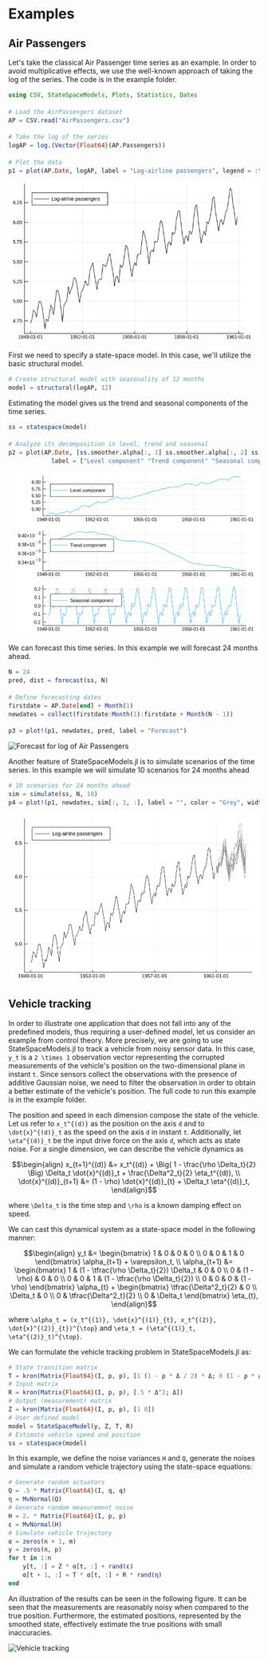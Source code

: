 # Examples

## Air Passengers

Let's take the classical Air Passenger time series as an example. In order to avoid multiplicative effects, we use the well-known approach of taking the log of the series. The code is in the example folder.

```julia
using CSV, StateSpaceModels, Plots, Statistics, Dates

# Load the AirPassengers dataset
AP = CSV.read("AirPassengers.csv")

# Take the log of the series
logAP = log.(Vector{Float64}(AP.Passengers))

# Plot the data
p1 = plot(AP.Date, logAP, label = "Log-airline passengers", legend = :topleft, color = :black)
```

![Log of Air Passengers time series](./assets/logofairpassengers.png)

First we need to specify a state-space model. In this case, we'll utilize the basic structural model.

```julia
# Create structural model with seasonality of 12 months
model = structural(logAP, 12)
```

Estimating the model gives us the trend and seasonal components of the time series.

```julia
ss = statespace(model)

# Analyze its decomposition in level, trend and seasonal
p2 = plot(AP.Date, [ss.smoother.alpha[:, 1] ss.smoother.alpha[:, 2] ss.smoother.alpha[:, 3]], layout = (3, 1),
            label = ["Level component" "Trend component" "Seasonal component"], legend = :topleft)
```

![Trend and seasonal components for log of Air Passengers](./assets/logap_components.png)

We can forecast this time series. In this example we will forecast 24 months ahead.

```julia
N = 24
pred, dist = forecast(ss, N)

# Define forecasting dates
firstdate = AP.Date[end] + Month(1)
newdates = collect(firstdate:Month(1):firstdate + Month(N - 1))

p3 = plot!(p1, newdates, pred, label = "Forecast")
```

![Forecast for log of Air Passengers](./assets/logap_forecast.png)

Another feature of StateSpaceModels.jl is to simulate scenarios of the time series. In this example
we will simulate 10 scenarios for 24 months ahead

```julia
# 10 scenarios for 24 months ahead
sim = simulate(ss, N, 10)
p4 = plot!(p1, newdates, sim[:, 1, :], label = "", color = "Grey", width = 0.2)
```

![Scenarios for log of Air Passengers](./assets/logap_scenarios.png)

## Vehicle tracking

In order to illustrate one application that does not fall into any of the predefined models, thus requiring a user-defined model, let us consider an example from control theory. More precisely, we are going to use StateSpaceModels.jl to track a vehicle from noisy sensor data. In this case, ``y_t`` is a ``2 \times 1`` observation vector representing the corrupted measurements of the vehicle's position on the two-dimensional plane in instant ``t``. Since sensors collect the observations with the presence of additive Gaussian noise, we need to filter the observation in order to obtain a better estimate of the vehicle's position. The full code to run this example is in the example folder.

The position and speed in each dimension compose the state of the vehicle. Let us refer to ``x_t^{(d)}`` as the position on the axis ``d`` and to ``\dot{x}^{(d)}_t`` as the speed on the axis ``d`` in instant ``t``. Additionally, let ``\eta^{(d)}_t`` be the input drive force on the axis ``d``, which acts as state noise. For a single dimension, we can describe the vehicle dynamics as
```math
\begin{align}
    x_{t+1}^{(d)} &= x_t^{(d)} + \Big( 1 - \frac{\rho \Delta_t}{2} \Big) \Delta_t \dot{x}^{(d)}_t + \frac{\Delta^2_t}{2} \eta_t^{(d)}, \\
    \dot{x}^{(d)}_{t+1} &= (1 - \rho) \dot{x}^{(d)}_{t} + \Delta_t \eta^{(d)}_t,
\end{align}
```
where ``\Delta_t`` is the time step and ``\rho`` is a known damping effect on speed. 

We can cast this dynamical system as a state-space model in the following manner:
```math
\begin{align} 
    y_t &= \begin{bmatrix} 1 & 0 & 0 & 0 \\ 0 & 0 & 1 & 0 \end{bmatrix} \alpha_{t+1} + \varepsilon_t, \\
    \alpha_{t+1} &= \begin{bmatrix} 1 & (1 - \tfrac{\rho \Delta_t}{2}) \Delta_t & 0 & 0 \\ 0 & (1 - \rho) & 0 & 0 \\ 0 & 0 & 1 & (1 - \tfrac{\rho \Delta_t}{2}) \\ 0 & 0 & 0 & (1 - \rho) \end{bmatrix} \alpha_{t} + \begin{bmatrix} \tfrac{\Delta^2_t}{2} & 0 \\ \Delta_t & 0 \\ 0 & \tfrac{\Delta^2_t}{2} \\ 0 & \Delta_t \end{bmatrix} \eta_{t},
\end{align}
```
where ``\alpha_t = (x_t^{(1)}, \dot{x}^{(1)}_{t}, x_t^{(2)}, \dot{x}^{(2)}_{t})^{\top}`` and ``\eta_t = (\eta^{(1)}_t, \eta^{(2)}_t)^{\top}``.

We can formulate the vehicle tracking problem in StateSpaceModels.jl as:
```julia
# State transition matrix
T = kron(Matrix{Float64}(I, p, p), [1 (1 - ρ * Δ / 2) * Δ; 0 (1 - ρ * Δ)])
# Input matrix
R = kron(Matrix{Float64}(I, p, p), [.5 * Δ^2; Δ])
# Output (measurement) matrix
Z = kron(Matrix{Float64}(I, p, p), [1 0])
# User defined model
model = StateSpaceModel(y, Z, T, R)
# Estimate vehicle speed and position
ss = statespace(model)
```

In this example, we define the noise variances ``H`` and ``Q``, generate the noises and simulate a random vehicle trajectory using the state-space equations:
```julia
# Generate random actuators
Q = .5 * Matrix{Float64}(I, q, q)
η = MvNormal(Q)
# Generate random measurement noise
H = 2. * Matrix{Float64}(I, p, p)
ε = MvNormal(H)
# Simulate vehicle trajectory
α = zeros(n + 1, m)
y = zeros(n, p)
for t in 1:n
    y[t, :] = Z * α[t, :] + rand(ε)
    α[t + 1, :] = T * α[t, :] + R * rand(η)  
end
```

An illustration of the results can be seen in the following figure. It can be seen that the measurements are reasonably noisy when compared to the true position. Furthermore, the estimated positions, represented by the smoothed state, effectively estimate the true positions with small inaccuracies.

![Vehicle tracking](./assets/vehicle_tracking.png)
